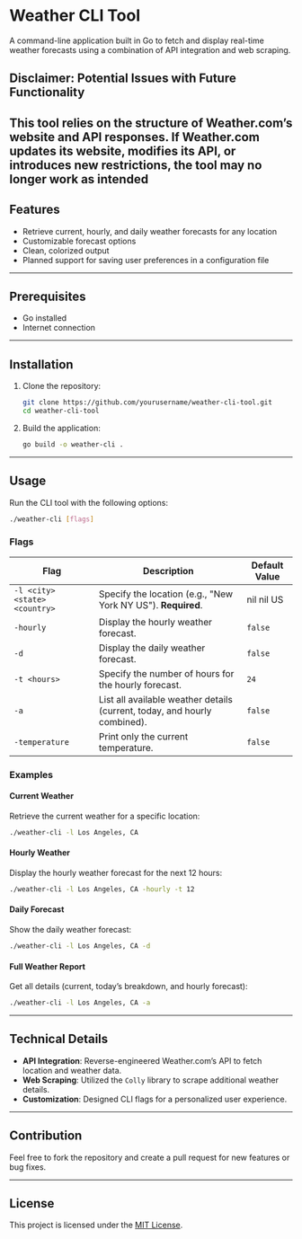 # Weather CLI Tool

A command-line application built in Go to fetch and display real-time weather forecasts using a combination of API integration and web scraping.

## Disclaimer: Potential Issues with Future Functionality

## This tool relies on the structure of Weather.com’s website and API responses. If Weather.com updates its website, modifies its API, or introduces new restrictions, the tool may no longer work as intended

## Features

- Retrieve current, hourly, and daily weather forecasts for any location
- Customizable forecast options
- Clean, colorized output
- Planned support for saving user preferences in a configuration file

---

## Prerequisites

- Go installed
- Internet connection

---

## Installation

1. Clone the repository:

   ```bash
   git clone https://github.com/yourusername/weather-cli-tool.git
   cd weather-cli-tool
   ```

2. Build the application:

   ```bash
   go build -o weather-cli .
   ```

---

## Usage

Run the CLI tool with the following options:

```bash
./weather-cli [flags]
```

### Flags

| Flag                          | Description                                                               | Default Value |
| ----------------------------- | ------------------------------------------------------------------------- | ------------- |
| `-l <city> <state> <country>` | Specify the location (e.g., "New York NY US"). **Required**.              | nil nil US    |
| `-hourly`                     | Display the hourly weather forecast.                                      | `false`       |
| `-d`                          | Display the daily weather forecast.                                       | `false`       |
| `-t <hours>`                  | Specify the number of hours for the hourly forecast.                      | `24`          |
| `-a`                          | List all available weather details (current, today, and hourly combined). | `false`       |
| `-temperature`                | Print only the current temperature.                                       | `false`       |

### Examples

#### Current Weather

Retrieve the current weather for a specific location:

```bash
./weather-cli -l Los Angeles, CA
```

#### Hourly Weather

Display the hourly weather forecast for the next 12 hours:

```bash
./weather-cli -l Los Angeles, CA -hourly -t 12
```

#### Daily Forecast

Show the daily weather forecast:

```bash
./weather-cli -l Los Angeles, CA -d
```

#### Full Weather Report

Get all details (current, today’s breakdown, and hourly forecast):

```bash
./weather-cli -l Los Angeles, CA -a
```

---

## Technical Details

- **API Integration**: Reverse-engineered Weather.com’s API to fetch location and weather data.
- **Web Scraping**: Utilized the `Colly` library to scrape additional weather details.
- **Customization**: Designed CLI flags for a personalized user experience.

---

## Contribution

Feel free to fork the repository and create a pull request for new features or bug fixes.

---

## License

This project is licensed under the [MIT License](LICENSE).
